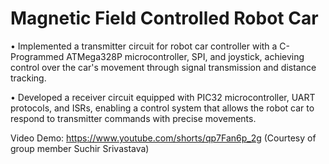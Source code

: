 # Magnetic Field Controlled Robot Car
• Implemented a transmitter circuit for robot car controller with a C-Programmed ATMega328P microcontroller, SPI, and joystick, achieving control over the car's movement through signal transmission and distance tracking.

• Developed a receiver circuit equipped with PIC32 microcontroller, UART protocols, and ISRs, enabling a control system that allows the robot car to respond to transmitter commands with precise movements.

Video Demo: https://www.youtube.com/shorts/qp7Fan6p_2g (Courtesy of group member Suchir Srivastava)
